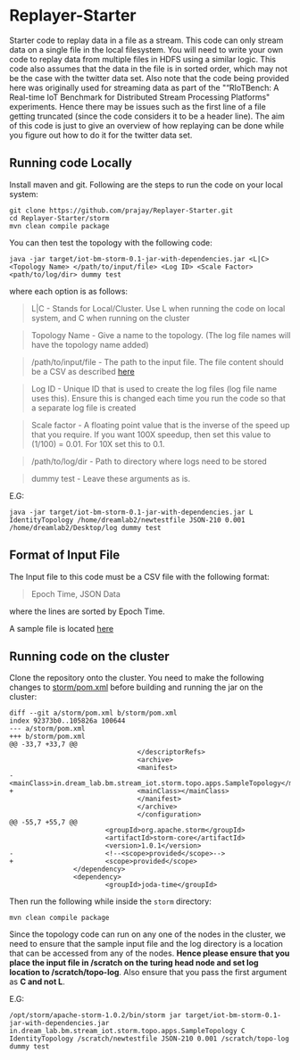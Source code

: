 # Replayer-Starter
Starter code to replay data in a file as a stream. This code can only stream data on a single file in the local filesystem. You will need to write your own code to replay data from multiple files in HDFS using a similar logic. This code also assumes that the data in the file is in sorted order, which may not be the case with the twitter data set. Also note that the code being provided here was originally used for streaming data as part of the "“RIoTBench: A Real-time IoT Benchmark for
Distributed Stream Processing Platforms" experiments. Hence there may be issues such as the first line of a file getting truncated (since the code considers it to be a header line). The aim of this code is just to give an overview of how replaying can be done while you figure out how to do it for the twitter data set.

## Running code Locally
Install maven and git.
Following are the steps to run the code on your local system:
 ```
 git clone https://github.com/prajay/Replayer-Starter.git
 cd Replayer-Starter/storm
 mvn clean compile package
 ``` 
You can then test the topology with the following code:
```
java -jar target/iot-bm-storm-0.1-jar-with-dependencies.jar <L|C> <Topology Name> </path/to/input/file> <Log ID> <Scale Factor> <path/to/log/dir> dummy test
```
where each option is as follows:
> L|C - Stands for Local/Cluster. Use L when running the code on local system, and C when running on the cluster

> Topology Name - Give a name to the topology. (The log file names will have the topology name added) 

> /path/to/input/file - The path to the input file. The file content should be a CSV as described [here](#format-of-input-file)

> Log ID - Unique ID that is used to create the log files (log file name uses this). Ensure this is changed each time you run the code so that a separate log file is created

> Scale factor - A floating point value that is the inverse of the speed up that you require. If you want 100X speedup, then set this value to (1/100) = 0.01. For 10X set this to 0.1.

> /path/to/log/dir - Path to directory where logs need to be stored

> dummy test - Leave these arguments as is.

E.G:
```
java -jar target/iot-bm-storm-0.1-jar-with-dependencies.jar L IdentityTopology /home/dreamlab2/newtestfile JSON-210 0.001 /home/dreamlab2/Desktop/log dummy test
```
## Format of Input File
The Input file to this code must be a CSV file with the following format:
> Epoch Time, JSON Data

where the lines are sorted by Epoch Time.

A sample file is located [here](storm/SYS_sample_data_senml.csv)

## Running code on the cluster
Clone the repository onto the cluster. 
You need to make the following changes to [storm/pom.xml](storm/pom.xml) before building and running the jar on the cluster:
```
diff --git a/storm/pom.xml b/storm/pom.xml
index 92373b0..105826a 100644
--- a/storm/pom.xml
+++ b/storm/pom.xml
@@ -33,7 +33,7 @@
                                </descriptorRefs>
                                <archive>
                                <manifest>
-                               <mainClass>in.dream_lab.bm.stream_iot.storm.topo.apps.SampleTopology</mainClass>
+                               <mainClass></mainClass>
                                </manifest>
                                </archive>
                                </configuration>
@@ -55,7 +55,7 @@
                        <groupId>org.apache.storm</groupId>
                        <artifactId>storm-core</artifactId>
                        <version>1.0.1</version>
-                       <!--<scope>provided</scope>-->
+                       <scope>provided</scope>
                </dependency>
                <dependency>
                        <groupId>joda-time</groupId>
```
Then run the following while inside the `storm` directory:
```
mvn clean compile package
```

Since the topology code can run on any one of the nodes in the cluster, we need to ensure that the sample input file and the log directory is a location that can be accessed from any of the nodes. **Hence please ensure that you place the input file in /scratch on the turing head node and set log location to /scratch/topo-log**. Also ensure that you pass the first argument as **C and not L**. 

E.G:
```
/opt/storm/apache-storm-1.0.2/bin/storm jar target/iot-bm-storm-0.1-jar-with-dependencies.jar in.dream_lab.bm.stream_iot.storm.topo.apps.SampleTopology C IdentityTopology /scratch/newtestfile JSON-210 0.001 /scratch/topo-log dummy test
```
